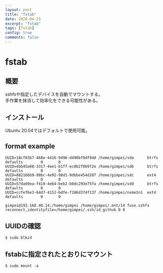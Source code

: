 ```yaml
---
layout: post
title: "fstab"
date: 2020-04-25
excerpt: "fstab"
tags: [fstab]
config: true
comments: false
---
```


# fstab
## 概要
sshfsや指定したデバイスを自動でマウントする。  
手作業を抹消して効率化をできる可能性がある。  


## インストール
Ubuntu 20.04ではデフォルトで使用可能。 


## format example

```
UUID=18cf03b7-468e-4416-9496-d490bf9df9dd /home/gimpei/sda      btrfs   defaults        0       0
UUID=4bb45a08-3317-4ee1-b1ff-ec8b2f869f2e /home/gimpei/sdb      btrfs   defaults        0       0
UUID=88216bb9-98bc-4e92-98d1-9dbbe454d107 /home/gimpei/sdc      ext4    defaults        0       0
UUID=57da69ea-f419-4e64-beb2-b0dc293e75fa /home/gimpei/sdd      btrfs   defaults        0       0
UUID=ccfefbe3-64d7-4152-bdfe-f286d374f137 /home/gimpei/nvme1n1  ext4    defaults        0       0

gimpei@192.168.40.14:/home/gimpei /home/gimpei/.mnt/14 fuse.sshfs reconnect,identityfile=/home/gimpei/.ssh/id_github 0 0
```

## UUIDの確認

```console
$ sudo blkid
```

## fstabに指定されたとおりにマウント

```console
$ sudo mount -a
```
